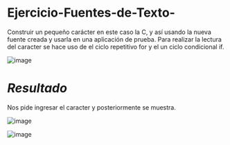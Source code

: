 # Ejercicio-Fuentes-de-Texto-

Construir un pequeño carácter en este caso la C, y así usando la nueva fuente creada y usarla en una aplicación de prueba. Para realizar la lectura del caracter se hace uso de el ciclo repetitivo for y el un ciclo condicional if.

![image](https://user-images.githubusercontent.com/72058362/135921185-068b3795-617d-4de6-9a9d-e58023967cd9.png)

# _Resultado_ 
Nos pide ingresar el caracter y posteriormente se muestra.

![image](https://user-images.githubusercontent.com/72058362/135922070-7cb9cc8d-a25c-419f-90d3-4c387641a290.png)

![image](https://user-images.githubusercontent.com/72058362/135922171-f533a24d-9e22-40e0-b9ad-48ce4aceaaf6.png)
